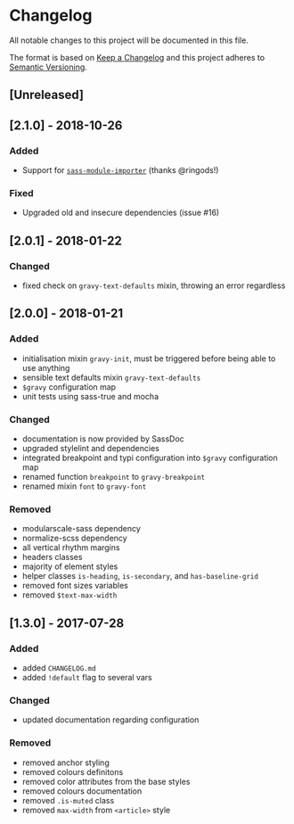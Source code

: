 # Changelog

All notable changes to this project will be documented in this file.

The format is based on [Keep a Changelog](http://keepachangelog.com/en/1.0.0/)
and this project adheres to [Semantic Versioning](http://semver.org/spec/v2.0.0.html).


## [Unreleased]


## [2.1.0] - 2018-10-26
### Added

- Support for [`sass-module-importer`](https://github.com/lucasmotta/sass-module-importer) (thanks @ringods!)

### Fixed

- Upgraded old and insecure dependencies (issue #16)


## [2.0.1] - 2018-01-22

### Changed

- fixed check on `gravy-text-defaults` mixin, throwing an error regardless

## [2.0.0] - 2018-01-21

### Added

- initialisation mixin `gravy-init`, must be triggered before being able to use anything
- sensible text defaults mixin `gravy-text-defaults`
- `$gravy` configuration map
- unit tests using sass-true and mocha

### Changed

- documentation is now provided by SassDoc
- upgraded stylelint and dependencies
- integrated breakpoint and typi configuration into `$gravy` configuration map
- renamed function `breakpoint` to `gravy-breakpoint`
- renamed mixin `font` to `gravy-font`

### Removed

- modularscale-sass dependency
- normalize-scss dependency
- all vertical rhythm margins
- headers classes
- majority of element styles
- helper classes `is-heading`, `is-secondary`, and `has-baseline-grid`
- removed font sizes variables
- removed `$text-max-width`

## [1.3.0] - 2017-07-28

### Added

- added `CHANGELOG.md`
- added `!default` flag to several vars

### Changed

- updated documentation regarding configuration

### Removed

- removed anchor styling
- removed colours definitons
- removed color attributes from the base styles
- removed colours documentation
- removed `.is-muted` class
- removed `max-width` from `<article>` style
